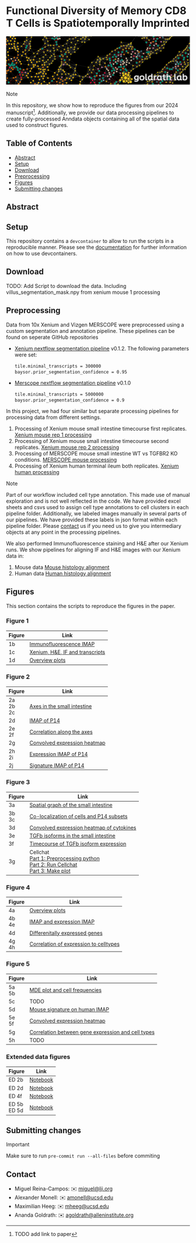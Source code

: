 # Functional Diversity of Memory CD8 T Cells is Spatiotemporally Imprinted
![Project Banner](images/connections.png)

> [!NOTE]
> In this repository, we show how to reproduce the figures from our 2024 manuscript[^1]. Additionally, we provide our data processing pipelines to create fully-processed Anndata objects containing all of the spatial data used to construct figures.

## Table of Contents

- [Abstract](#abstract)
- [Setup](#setup)
- [Download](#download)
- [Preprocessing](#preprocessing)
- [Figures](#figures)
- [Submitting changes](#submittingchanges)

## Abstract

## Setup

This repository contains a `devcontainer` to allow to run the scripts in a reproducible manner. Please see the [documentation](https://code.visualstudio.com/docs/devcontainers/containers) for further information on how to use devcontainers.

## Download

TODO: Add Script to download the data.
Including villus_segmentation_mask.npy from xenium mouse 1 processing

## Preprocessing

Data from 10x Xenium and Vizgen MERSCOPE were preprocessed using a custom segmentation and annotation pipeline. These pipelines can be found on seperate GitHub repositories

- [Xenium nextflow segmentation pipeline](https://github.com/maximilian-heeg/xenium-segmentation) v0.1.2.
  The following parameters were set:

  ```text
  tile.minimal_transcripts = 300000
  baysor.prior_segmentation_confidence = 0.95
  ```

- [Merscope nextflow segmentation pipeline](https://github.com/maximilian-heeg/vizgen-segmentation/) v0.1.0

  ```text
  tile.minimal_transcripts = 5000000
  baysor.prior_segmentation_confidence = 0.9
  ```

In this project, we had four similar but separate processing pipelines for processing data from different settings.

1. Processing of Xenium mouse small intestine timecourse first replicates.
   [Xenium mouse rep 1 processing](/processing_pipelines/Xenium_mouse_replicate_1_processing)
2. Processing of Xenium mouse small intestine timecourse second replicates.
   [Xenium mouse rep 2 processing](/processing_pipelines/Xenium_mouse_replicate_2_processing)
3. Processing of MERSCOPE mouse small intestine WT vs TGFBR2 KO conditions.
   [MERSCOPE mouse processing](/processing_pipelines/MERSCOPE_mouse_processing)
4. Processing of Xenium human terminal ileum both replicates.
   [Xenium human processing](/processing_pipelines/Xenium_human_processing)

> [!NOTE]
> Part of our workflow included cell type annotation. This made use of manual exploration and is not well reflected in the code. We have provided excel sheets and csvs used to assign cell type annotations to cell clusters in each pipeline folder. Additionally, we labeled images manually in several parts of our pipelines. We have provided these labels in json format within each pipeline folder. Please [contact](#contact) us if you need us to give you intermediary objects at any point in the processing pipelines.

We also performed Immunofluorescence staining and H&E after our Xenium runs.
We show pipelines for aligning IF and H&E images with our Xenium data in:

1. Mouse data [Mouse histology alignment](/processing_pipelines/alignment/mouse_histology)
2. Human data [Human histology alignment](/processing_pipelines/alignment/human_histology)

## Figures

This section contains the scripts to reproduce the figures in the paper.

### Figure 1

| Figure | Link                                                  |
|--------|-------------------------------------------------------|
| 1b     | [Immunofluorescence IMAP](/Figure_1/1b.ipynb)         |
| 1c     | [Xenium, H&E, IF and transcripts](/Figure_1/1c.ipynb) |
| 1d     | [Overview plots](/Figure_1/1d.ipynb)                  |

### Figure 2

| Figure                 | Link                                                |
|------------------------|-----------------------------------------------------|
| 2a <br /> 2b <br /> 2c | [Axes in the small intestine](/Figure_2/2abc.ipynb) |
| 2d                     | [IMAP of P14](/Figure_2/2d.ipynb)                   |
| 2e <br /> 2f           | [Correlation along the axes](/Figure_2/2ef.ipynb)   |
| 2g                     | [Convolved expression heatmap](/Figure_2/2g.ipynb)  |
| 2h <br /> 2i           | [Expression IMAP of P14](/Figure_2/2hi.ipynb)       |
| 2j                     | [Signature IMAP of P14](/Figure_2/2j.ipynb)         |

### Figure 3

| Figure       | Link                                                                                                                                                                                  |
|--------------|---------------------------------------------------------------------------------------------------------------------------------------------------------------------------------------|
| 3a           | [Spatial graph of the small intestine](/Figure_3/3a.ipynb)                                                                                                                            |
| 3b <br /> 3c | [Co-localization of cells and P14 subsets](/Figure_3/3bc.ipynb)                                                                                                                       |
| 3d           | [Convolved expression heatmap of cytokines](/Figure_3/3d.ipynb)                                                                                                                       |
| 3e           | [TGFb isoforms in the small intestine](/Figure_3/3e.ipynb)                                                                                                                            |
| 3f           | [Timecourse of TGFb isoform expression](/Figure_3/3f.ipynb)                                                                                                                           |
| 3g           | Cellchat <br /> [Part 1: Preprocessing python](/Figure_3/3g_part1.ipynb) <br /> [Part 2: Run Cellchat](/Figure_3/3g_part2.ipynb) <br /> [Part 3: Make plot](/Figure_3/3g_part3.ipynb) |

### Figure 4

| Figure       | Link                                                          |
|--------------|---------------------------------------------------------------|
| 4a           | [Overview plots](/Figure_4/4a.ipynb)                          |
| 4b <br /> 4e | [IMAP and expression IMAP](/Figure_4/4be.ipynb)               |
| 4d           | [Differenitally expressed genes](/Figure_4/4d.ipynb)          |
| 4g <br /> 4h | [Correlation of expression to celltypes](/Figure_4/4gh.ipynb) |

### Figure 5

| Figure       | Link                                                                     |
|--------------|--------------------------------------------------------------------------|
| 5a <br /> 5b | [MDE plot and cell frequencies](/Figure_5/5ab.ipynb)                     |
| 5c           | TODO                                                                     |
| 5d           | [Mouse signature on human IMAP](/Figure_5/5d.ipynb)                      |
| 5e <br /> 5f | [Convolved expression heatmap](/Figure_5/5ef.ipynb)                      |
| 5g           | [Correlation between gene expression and cell types](/Figure_5/5g.ipynb) |
| 5h           | TODO                                                                     |

### Extended data figures

| Figure             | Link                            |
|--------------------|---------------------------------|
| ED 2b              | [Notebook](/Figure_2/2g.ipynb)  |
| ED 2d              | [Notebook](/Figure_2/2j.ipynb)  |
| ED 4f              | [Notebook](/Figure_4/4be.ipynb) |
| ED 5b <br /> ED 5d | [Notebook](/Figure_5/5ab.ipynb) |

## Submitting changes

> [!IMPORTANT]
> Make sure to run `pre-commit run --all-files` before commiting

## Contact

- Miguel Reina-Campos: :envelope: miguel@lji.org
- Alexander Monell: :envelope: amonell@ucsd.edu
- Maximilian Heeg: :envelope: mheeg@ucsd.edu
- Ananda Goldrath: :envelope: agoldrath@alleninstitute.org

[^1]: TODO add link to paper
